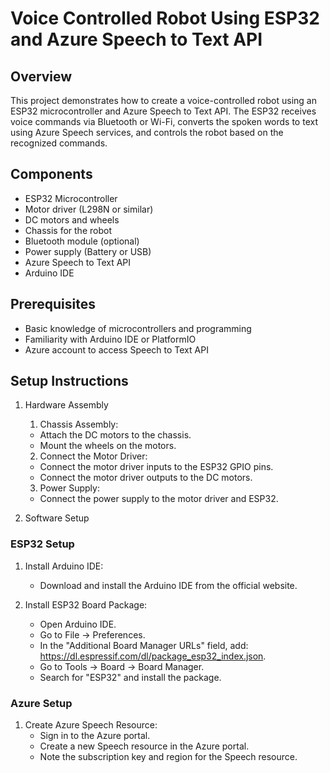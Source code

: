 # Voice Controlled Robot Using ESP32 and Azure Speech to Text API
## Overview
This project demonstrates how to create a voice-controlled robot using an ESP32 microcontroller and Azure Speech to Text API. The ESP32 receives voice commands via Bluetooth or Wi-Fi, converts the spoken words to text using Azure Speech services, and controls the robot based on the recognized commands.

## Components
- ESP32 Microcontroller
- Motor driver (L298N or similar)
- DC motors and wheels
- Chassis for the robot
- Bluetooth module (optional)
- Power supply (Battery or USB)
- Azure Speech to Text API
- Arduino IDE 

## Prerequisites
- Basic knowledge of microcontrollers and programming
- Familiarity with Arduino IDE or PlatformIO
- Azure account to access Speech to Text API

## Setup Instructions
1. Hardware Assembly
    1. Chassis Assembly:

    - Attach the DC motors to the chassis.
    - Mount the wheels on the motors.

    2. Connect the Motor Driver:

    - Connect the motor driver inputs to the ESP32 GPIO pins.
    - Connect the motor driver outputs to the DC motors.

    3. Power Supply:
    - Connect the power supply to the motor driver and ESP32.

2. Software Setup
### ESP32 Setup
1. Install Arduino IDE:

    - Download and install the Arduino IDE from the official website.

2. Install ESP32 Board Package:

    - Open Arduino IDE.
    - Go to File -> Preferences.
    - In the "Additional Board Manager URLs" field, add: https://dl.espressif.com/dl/package_esp32_index.json.
    - Go to Tools -> Board -> Board Manager.
    - Search for "ESP32" and install the package.

### Azure Setup
1. Create Azure Speech Resource:
    - Sign in to the Azure portal.
    - Create a new Speech resource in the Azure portal.
    - Note the subscription key and region for the Speech resource.